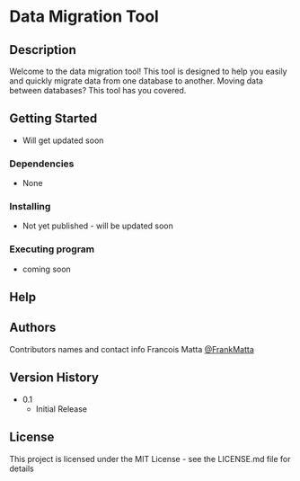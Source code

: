 # Data Migration Tool

## Description

Welcome to the data migration tool! This tool is designed to help you easily and quickly migrate data from one database to another. Moving data between databases? This tool has you covered.

## Getting Started

* Will get updated soon

### Dependencies

* None

### Installing

* Not yet published - will be updated soon

### Executing program

* coming soon

## Help

## Authors

Contributors names and contact info
Francois Matta
[@FrankMatta](https://francoismatta.com)

## Version History

* 0.1
  * Initial Release

## License

This project is licensed under the MIT License - see the LICENSE.md file for details
